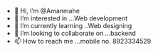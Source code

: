 - 👋 Hi, I’m @Amanmahe
- 👀 I’m interested in ...Web development
- 🌱 I’m currently learning ..Web designing
- 💞️ I’m looking to collaborate on ...backend
- 📫 How to reach me ...mobile no. 8923334529

<!---
Amanmahe/Amanmahe is a ✨ special ✨ repository because its `README.md` (this file) appears on your GitHub profile.
You can click the Preview link to take a look at your changes.
--->
